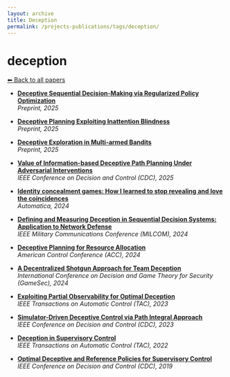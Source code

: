 ```yaml
---
layout: archive
title: Deception
permalink: /projects-publications/tags/deception/
---
```


# deception
[⬅ Back to all papers](../papers.md)

- **[Deceptive Sequential Decision-Making via Regularized Policy Optimization](../papers.md)**  
  *Preprint, 2025*

- **[Deceptive Planning Exploiting Inattention Blindness](../papers.md)**  
  *Preprint, 2025*

- **[Deceptive Exploration in Multi-armed Bandits](../papers.md)**  
  *Preprint, 2025*

- **[Value of Information-based Deceptive Path Planning Under Adversarial Interventions](../papers.md)**  
  *IEEE Conference on Decision and Control (CDC), 2025*

- **[Identity concealment games: How I learned to stop revealing and love the coincidences](../papers.md)**  
  *Automatica, 2024*

- **[Defining and Measuring Deception in Sequential Decision Systems: Application to Network Defense](../papers.md)**  
  *IEEE Military Communications Conference (MILCOM), 2024*

- **[Deceptive Planning for Resource Allocation](../papers.md)**  
  *American Control Conference (ACC), 2024*

- **[A Decentralized Shotgun Approach for Team Deception](../papers.md)**  
  *International Conference on Decision and Game Theory for Security (GameSec), 2024*

- **[Exploiting Partial Observability for Optimal Deception](../papers.md)**  
  *IEEE Transactions on Automatic Control (TAC), 2023*

- **[Simulator-Driven Deceptive Control via Path Integral Approach](../papers.md)**  
  *IEEE Conference on Decision and Control (CDC), 2023*

- **[Deception in Supervisory Control](../papers.md)**  
  *IEEE Transactions on Automatic Control (TAC), 2022*

- **[Optimal Deceptive and Reference Policies for Supervisory Control](../papers.md)**  
  *IEEE Conference on Decision and Control (CDC), 2019*